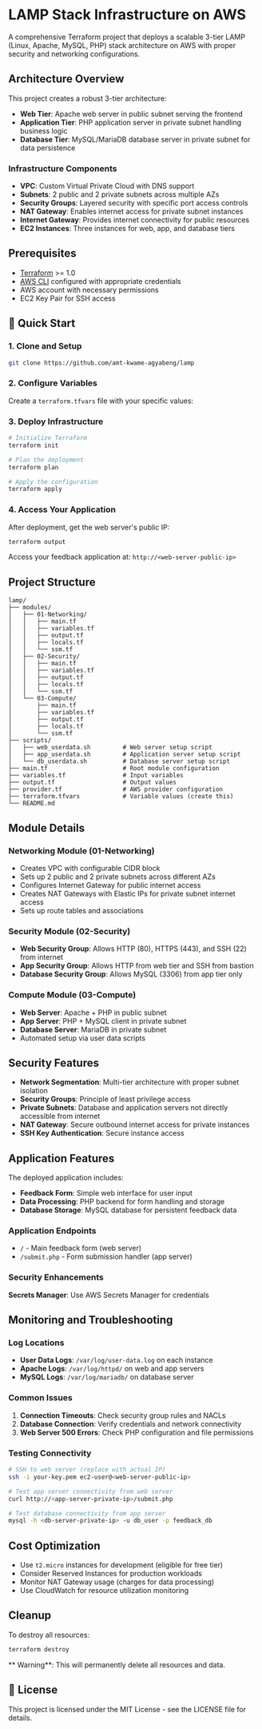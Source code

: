 # LAMP Stack Infrastructure on AWS

A comprehensive Terraform project that deploys a scalable 3-tier LAMP (Linux, Apache, MySQL, PHP) stack architecture on AWS with proper security and networking configurations.

##  Architecture Overview

This project creates a robust 3-tier architecture:

- **Web Tier**: Apache web server in public subnet serving the frontend
- **Application Tier**: PHP application server in private subnet handling business logic
- **Database Tier**: MySQL/MariaDB database server in private subnet for data persistence

### Infrastructure Components

- **VPC**: Custom Virtual Private Cloud with DNS support
- **Subnets**: 2 public and 2 private subnets across multiple AZs
- **Security Groups**: Layered security with specific port access controls
- **NAT Gateway**: Enables internet access for private subnet instances
- **Internet Gateway**: Provides internet connectivity for public resources
- **EC2 Instances**: Three instances for web, app, and database tiers

## Prerequisites

- [Terraform](https://www.terraform.io/downloads.html) >= 1.0
- [AWS CLI](https://aws.amazon.com/cli/) configured with appropriate credentials
- AWS account with necessary permissions
- EC2 Key Pair for SSH access

## 🚀 Quick Start

### 1. Clone and Setup

```bash
git clone https://github.com/amt-kwame-agyabeng/lamp

```

### 2. Configure Variables

Create a `terraform.tfvars` file with your specific values:


### 3. Deploy Infrastructure

```bash
# Initialize Terraform
terraform init

# Plan the deployment
terraform plan

# Apply the configuration
terraform apply
```

### 4. Access Your Application

After deployment, get the web server's public IP:

```bash
terraform output
```

Access your feedback application at: `http://<web-server-public-ip>`

##  Project Structure

```
lamp/
├── modules/
│   ├── 01-Networking/         
│   │   ├── main.tf
│   │   ├── variables.tf
│   │   ├── output.tf
│   │   ├── locals.tf
│   │   └── ssm.tf
│   ├── 02-Security/            
│   │   ├── main.tf
│   │   ├── variables.tf
│   │   ├── output.tf
│   │   ├── locals.tf
│   │   └── ssm.tf
│   └── 03-Compute/            
│       ├── main.tf
│       ├── variables.tf
│       ├── output.tf
│       ├── locals.tf
│       └── ssm.tf
├── scripts/
│   ├── web_userdata.sh         # Web server setup script
│   ├── app_userdata.sh         # Application server setup script
│   └── db_userdata.sh          # Database server setup script
├── main.tf                     # Root module configuration
├── variables.tf                # Input variables
├── output.tf                   # Output values
├── provider.tf                 # AWS provider configuration
├── terraform.tfvars            # Variable values (create this)
└── README.md                   
```

##  Module Details

### Networking Module (01-Networking)

- Creates VPC with configurable CIDR block
- Sets up 2 public and 2 private subnets across different AZs
- Configures Internet Gateway for public internet access
- Creates NAT Gateways with Elastic IPs for private subnet internet access
- Sets up route tables and associations

### Security Module (02-Security)

- **Web Security Group**: Allows HTTP (80), HTTPS (443), and SSH (22) from internet
- **App Security Group**: Allows HTTP from web tier and SSH from bastion
- **Database Security Group**: Allows MySQL (3306) from app tier only

### Compute Module (03-Compute)

- **Web Server**: Apache + PHP in public subnet
- **App Server**: PHP + MySQL client in private subnet
- **Database Server**: MariaDB in private subnet
- Automated setup via user data scripts

## Security Features

- **Network Segmentation**: Multi-tier architecture with proper subnet isolation
- **Security Groups**: Principle of least privilege access
- **Private Subnets**: Database and application servers not directly accessible from internet
- **NAT Gateway**: Secure outbound internet access for private instances
- **SSH Key Authentication**: Secure instance access

## Application Features

The deployed application includes:

- **Feedback Form**: Simple web interface for user input
- **Data Processing**: PHP backend for form handling and storage
- **Database Storage**: MySQL database for persistent feedback data


### Application Endpoints

- `/` - Main feedback form (web server)
- `/submit.php` - Form submission handler (app server)


### Security Enhancements

 **Secrets Manager**: Use AWS Secrets Manager for credentials


## Monitoring and Troubleshooting

### Log Locations

- **User Data Logs**: `/var/log/user-data.log` on each instance
- **Apache Logs**: `/var/log/httpd/` on web and app servers
- **MySQL Logs**: `/var/log/mariadb/` on database server

### Common Issues

1. **Connection Timeouts**: Check security group rules and NACLs
2. **Database Connection**: Verify credentials and network connectivity
3. **Web Server 500 Errors**: Check PHP configuration and file permissions

### Testing Connectivity

```bash
# SSH to web server (replace with actual IP)
ssh -i your-key.pem ec2-user@<web-server-public-ip>

# Test app server connectivity from web server
curl http://<app-server-private-ip>/submit.php

# Test database connectivity from app server
mysql -h <db-server-private-ip> -u db_user -p feedback_db
```

##  Cost Optimization

- Use `t2.micro` instances for development (eligible for free tier)
- Consider Reserved Instances for production workloads
- Monitor NAT Gateway usage (charges for data processing)
- Use CloudWatch for resource utilization monitoring

##  Cleanup

To destroy all resources:

```bash
terraform destroy
```

** Warning**: This will permanently delete all resources and data.



## 📄 License

This project is licensed under the MIT License - see the LICENSE file for details.

